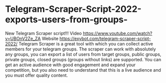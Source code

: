 # Telegram-Scraper-Script-2022-exports-users-from-groups-
New Telegram Scraper script!!!  Video https://www.youtube.com/watch?v=UBOnV2Ze_ZA  Website https://exybot.com/telegram-scraper-script-2022/  Telegram Scraper is a great tool with which you can collect active members for your telegram groups. The scraper can work with absolutely any groups, you can export a list of users from target groups, public groups, private groups, closed groups (groups without links) are supported. You can get an active audience with good engagement and expand your competition, but you also need to understand that this is a live audience and you must offer quality content.
